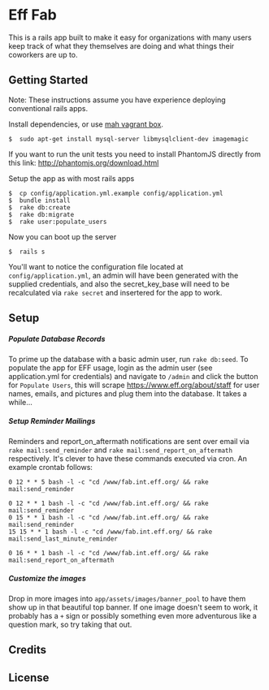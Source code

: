 Eff Fab
================

This is a rails app built to make it easy for organizations with many users keep track of what they themselves are doing and what things their coworkers are up to.  


Getting Started
---------------

Note:  These instructions assume you have experience deploying conventional rails apps.  

Install dependencies, or use [mah vagrant box](https://github.com/TheNotary/ruby_vagrant_box).

```
$  sudo apt-get install mysql-server libmysqlclient-dev imagemagic
```

If you want to run the unit tests you need to install PhantomJS directly from this link:
http://phantomjs.org/download.html

Setup the app as with most rails apps
```
$  cp config/application.yml.example config/application.yml
$  bundle install
$  rake db:create
$  rake db:migrate
$  rake user:populate_users
```

Now you can boot up the server
```
$  rails s
```

You'll want to notice the configuration file located at `config/application.yml`, an admin will have been generated with the supplied credentials, and also the secret_key_base will need to be recalculated via `rake secret` and insertered for the app to work.  


Setup
-----

##### Populate Database Records
To prime up the database with a basic admin user, run `rake db:seed`.  To populate the app for EFF usage, login as the admin user (see application.yml for credentials) and navigate to `/admin` and click the button for `Populate Users`, this will scrape https://www.eff.org/about/staff for user names, emails, and pictures and plug them into the database.  It takes a while...

##### Setup Reminder Mailings
Reminders and report_on_aftermath notifications are sent over email via `rake mail:send_reminder` and `rake mail:send_report_on_aftermath` respectively.  It's clever to have these commands executed via cron.  An example crontab follows:

```
0 12 * * 5 bash -l -c "cd /www/fab.int.eff.org/ && rake mail:send_reminder

0 12 * * 1 bash -l -c "cd /www/fab.int.eff.org/ && rake mail:send_reminder
0 15 * * 1 bash -l -c "cd /www/fab.int.eff.org/ && rake mail:send_reminder
15 15 * * 1 bash -l -c "cd /www/fab.int.eff.org/ && rake mail:send_last_minute_reminder

0 16 * * 1 bash -l -c "cd /www/fab.int.eff.org/ && rake mail:send_report_on_aftermath
```

##### Customize the images

Drop in more images into `app/assets/images/banner_pool` to have them show up in that beautiful top banner.  If one image doesn't seem to work, it probably has a `+` sign or possibly something even more adventurous like a question mark, so try taking that out.  


Credits
-------

License
-------
